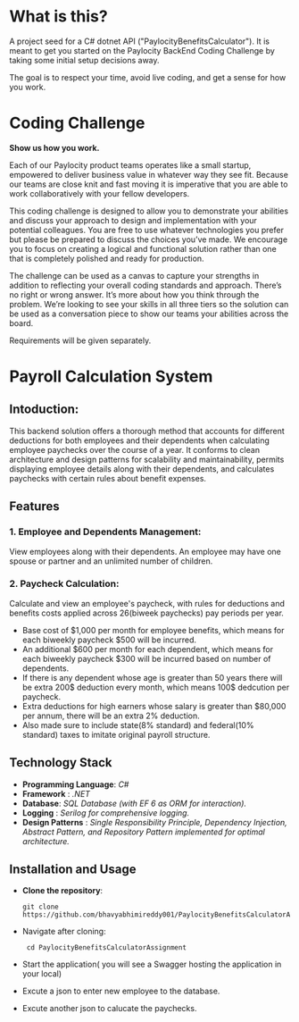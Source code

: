 # What is this?

A project seed for a C# dotnet API ("PaylocityBenefitsCalculator").  It is meant to get you started on the Paylocity BackEnd Coding Challenge by taking some initial setup decisions away.

The goal is to respect your time, avoid live coding, and get a sense for how you work.

# Coding Challenge

**Show us how you work.**

Each of our Paylocity product teams operates like a small startup, empowered to deliver business value in
whatever way they see fit. Because our teams are close knit and fast moving it is imperative that you are able
to work collaboratively with your fellow developers. 

This coding challenge is designed to allow you to demonstrate your abilities and discuss your approach to
design and implementation with your potential colleagues. You are free to use whatever technologies you
prefer but please be prepared to discuss the choices you’ve made. We encourage you to focus on creating a
logical and functional solution rather than one that is completely polished and ready for production.

The challenge can be used as a canvas to capture your strengths in addition to reflecting your overall coding
standards and approach. There’s no right or wrong answer.  It’s more about how you think through the
problem. We’re looking to see your skills in all three tiers so the solution can be used as a conversation piece
to show our teams your abilities across the board.

Requirements will be given separately.


# Payroll Calculation System

## Intoduction:

This backend solution offers a thorough method that accounts for different deductions for both employees and their dependents when calculating employee paychecks over the course of a year. It conforms to clean architecture and design patterns for scalability and maintainability, permits displaying employee details along with their dependents, and calculates paychecks with certain rules about benefit expenses.

## Features

### 1. Employee and Dependents Management: 
View employees along with their dependents. An employee may have one spouse or partner and an unlimited number of children.
### 2. Paycheck Calculation: 
Calculate and view an employee's paycheck, with rules for deductions and benefits costs applied across 26(biweek paychecks) pay periods per year.
* Base cost of $1,000 per month for employee benefits, which means for each biweekly paycheck $500 will be incurred. 
* An additional $600 per month for each dependent, which means for each biweekly paycheck $300 will be incurred based on number of dependents.
* If there is any dependent whose age is greater than 50 years there will be extra 200$ deduction every month, which means 100$ dedcution per paycheck.
* Extra deductions for high earners whose salary is greater than $80,000 per annum, there will be an extra 2% deduction.
* Also made sure to include state(8% standard) and federal(10% standard) taxes to imitate original payroll structure.

## Technology Stack
* __Programming Language__: _C#_
* __Framework__ : _.NET_
* __Database__: _SQL Database (with EF 6 as ORM for interaction)._
* __Logging__ : _Serilog for comprehensive logging._
* __Design Patterns__ : _Single Responsibility Principle, Dependency Injection, Abstract Pattern, and Repository Pattern implemented for optimal architecture._


## Installation and Usage
* __Clone the repository__:
     
    ```
  git clone https://github.com/bhavyabhimireddy001/PaylocityBenefitsCalculatorAssignment.git
    ```
    
* Navigate after cloning:
   ```  
    cd PaylocityBenefitsCalculatorAssignment
    ```
* Start the application( you will see a Swagger hosting the application in your local)
* Excute a json to enter new employee to the database.
* Excute another json to calucate the paychecks.
